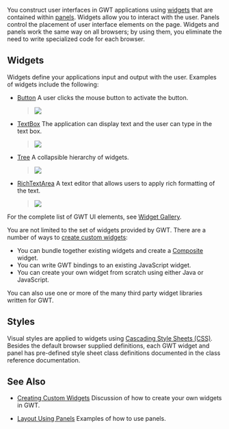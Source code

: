 <p>You construct user interfaces in GWT applications using <a href="http://google-web-toolkit.googlecode.com/svn/javadoc/latest/com/google/gwt/user/client/ui/Widget.html">widgets</a> that
are contained within <a href="http://google-web-toolkit.googlecode.com/svn/javadoc/latest/com/google/gwt/user/client/ui/Panel.html">panels</a>. Widgets allow you to interact with the user. Panels
control the placement of user interface elements on the page. Widgets and panels work the same way
on all browsers; by using them, you eliminate the need to write specialized code for each browser.</p>

<h2>Widgets</h2>

<p>Widgets define your applications input and output with the user. Examples of widgets include the following:</p>

<ul>
<li><a href="http://google-web-toolkit.googlecode.com/svn/javadoc/latest/com/google/gwt/user/client/ui/Button.html">Button</a> A user clicks the mouse button to
activate the button.</li>

<li style="list-style: none">
<blockquote><img src="images/Button.png"/></blockquote>
</li>

<li><a href="http://google-web-toolkit.googlecode.com/svn/javadoc/latest/com/google/gwt/user/client/ui/TextBox.html">TextBox</a> The application can display text and
the user can type in the text box.</li>

<li style="list-style: none">
<blockquote><img src="images/TextBox.png"/></blockquote>
</li>

<li><a href="http://google-web-toolkit.googlecode.com/svn/javadoc/latest/com/google/gwt/user/client/ui/Tree.html">Tree</a> A collapsible hierarchy of widgets.</li>

<li style="list-style: none">
<blockquote><img src="images/Tree.png"/></blockquote>
</li>

<li><a href="http://google-web-toolkit.googlecode.com/svn/javadoc/latest/com/google/gwt/user/client/ui/RichTextArea.html">RichTextArea</a> A text editor that allows
users to apply rich formatting of the text.</li>

<li style="list-style: none">
<blockquote><img src="images/RichTextArea.png"/></blockquote>
</li>
</ul>

<p>
For the complete list of GWT UI elements, see <a href="RefWidgetGallery.html">Widget Gallery</a>.
</p>

<p>You are not limited to the set of widgets provided by GWT. There are a number of ways to <a href="DevGuideUiCustomWidgets.html">create custom
widgets</a>:</p>

<ul>
<li>You can bundle together existing widgets and create a <a href="http://google-web-toolkit.googlecode.com/svn/javadoc/latest/com/google/gwt/user/client/ui/Composite.html">Composite</a> widget.</li>

<li>You can write GWT bindings to an existing JavaScript widget.</li>

<li>You can create your own widget from scratch using either Java or JavaScript.</li>
</ul>

<p>You can also use one or more of the many third party widget libraries written for GWT.</p>


<h2>Styles</h2>

<p>Visual styles are applied to widgets using <a href="DevGuideUiCss.html">Cascading Style Sheets (CSS)</a>. Besides the default browser supplied
definitions, each GWT widget and panel has pre-defined style sheet class definitions documented in the class reference documentation.</p>

<h2>See Also</h2>

<ul>
<li><a href="DevGuideUiCustomWidgets.html">Creating Custom Widgets</a> Discussion of how to create your own widgets in GWT.</li>
</ul>

<ul>
<li><a href="DevGuideUiPanels.html">Layout Using Panels</a> Examples of how to use panels.</li>
</ul>